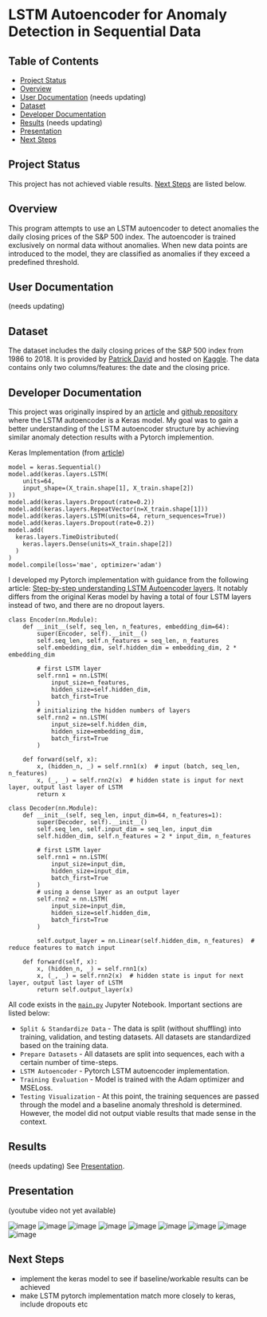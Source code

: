 # LSTM Autoencoder for Anomaly Detection in Sequential Data

## Table of Contents
- [Project Status](#project-status)
- [Overview](#overview)
- [User Documentation](#user-documentation) (needs updating)
- [Dataset](#dataset)
- [Developer Documentation](#developer-documentation)
- [Results](#results) (needs updating)
- [Presentation](#presentation)
- [Next Steps](#next-steps) 

## Project Status 
This project has not achieved viable results. [Next Steps](#next-steps) are listed below.

## Overview 
This program attempts to use an LSTM autoencoder to detect anomalies the daily closing prices of the S&P 500 index. The autoencoder is trained exclusively on normal data without anomalies. When new data points are introduced to the model, they are classified as anomalies if they exceed a predefined threshold.

## User Documentation
(needs updating) 

## Dataset 
The dataset includes the daily closing prices of the S&P 500 index from 1986 to 2018. It is provided by [Patrick David](https://twitter.com/pdquant) and hosted on [Kaggle](https://www.kaggle.com/datasets/pdquant/sp500-daily-19862018). The data contains only two columns/features: the date and the closing price.

## Developer Documentation 
This project was originally inspired by an [article](https://curiousily.com/posts/anomaly-detection-in-time-series-with-lstms-using-keras-in-python/) and [github repository](https://github.com/lestercardoz11/SP-500-index-anomaly-detection) where the LSTM autoencoder is a Keras model. My goal was to gain a better understanding of the LSTM autoencoder structure by achieving similar anomaly detection results with a Pytorch implemention.

Keras Implementation (from [article](https://curiousily.com/posts/anomaly-detection-in-time-series-with-lstms-using-keras-in-python/))

```
model = keras.Sequential()
model.add(keras.layers.LSTM(
    units=64,
    input_shape=(X_train.shape[1], X_train.shape[2])
))
model.add(keras.layers.Dropout(rate=0.2))
model.add(keras.layers.RepeatVector(n=X_train.shape[1]))
model.add(keras.layers.LSTM(units=64, return_sequences=True))
model.add(keras.layers.Dropout(rate=0.2))
model.add(
  keras.layers.TimeDistributed(
    keras.layers.Dense(units=X_train.shape[2])
  )
)
model.compile(loss='mae', optimizer='adam')
```

I developed my Pytorch implementation with guidance from the following article: [Step-by-step understanding LSTM Autoencoder layers](https://towardsdatascience.com/step-by-step-understanding-lstm-autoencoder-layers-ffab055b6352). It notably differs from the original Keras model by having a total of four LSTM layers instead of two, and there are no dropout layers. 

```
class Encoder(nn.Module):
    def __init__(self, seq_len, n_features, embedding_dim=64):
        super(Encoder, self).__init__()
        self.seq_len, self.n_features = seq_len, n_features
        self.embedding_dim, self.hidden_dim = embedding_dim, 2 * embedding_dim

        # first LSTM layer
        self.rnn1 = nn.LSTM(
            input_size=n_features,
            hidden_size=self.hidden_dim,
            batch_first=True
        )
        # initializing the hidden numbers of layers
        self.rnn2 = nn.LSTM(
            input_size=self.hidden_dim,
            hidden_size=embedding_dim,
            batch_first=True
        )

    def forward(self, x):
        x, (hidden_n, _) = self.rnn1(x)  # input (batch, seq_len, n_features)
        x, (_, _) = self.rnn2(x)  # hidden state is input for next layer, output last layer of LSTM
        return x
```

```
class Decoder(nn.Module):
    def __init__(self, seq_len, input_dim=64, n_features=1):
        super(Decoder, self).__init__()
        self.seq_len, self.input_dim = seq_len, input_dim
        self.hidden_dim, self.n_features = 2 * input_dim, n_features

        # first LSTM layer
        self.rnn1 = nn.LSTM(
            input_size=input_dim,
            hidden_size=input_dim,
            batch_first=True
        )
        # using a dense layer as an output layer
        self.rnn2 = nn.LSTM(
            input_size=input_dim,
            hidden_size=self.hidden_dim,
            batch_first=True
        )

        self.output_layer = nn.Linear(self.hidden_dim, n_features)  # reduce features to match input

    def forward(self, x):
        x, (hidden_n, _) = self.rnn1(x)
        x, (_, _) = self.rnn2(x)  # hidden state is input for next layer, output last layer of LSTM
        return self.output_layer(x)
```

All code exists in the [`main.py`](https://github.com/grlefl/LSTM-Autoencoder-SP500/blob/main/main.ipynb) Jupyter Notebook. Important sections are listed below:
- `Split & Standardize Data` - The data is split (without shuffling) into training, validation, and testing datasets. All datasets are standardized based on the training data. 
- `Prepare Datasets` - All datasets are split into sequences, each with a certain number of time-steps. 
- `LSTM Autoencoder` - Pytorch LSTM autoencoder implementation. 
- `Training Evaluation` - Model is trained with the Adam optimizer and MSELoss. 
- `Testing Visualization` - At this point, the training sequences are passed through the model and a baseline anomaly threshold is determined. However, the model did not output viable results that made sense in the context. 

## Results 
(needs updating) See [Presentation](#presentation).

## Presentation
(youtube video not yet available)

![image](https://github.com/grlefl/Phase-2/assets/124198528/79731d33-489f-4cf9-bacc-ca373c3c21fa)
![image](https://github.com/grlefl/Phase-2/assets/124198528/299d41e9-20c0-4a9e-91ac-bd32c78ad074)
![image](https://github.com/grlefl/Phase-2/assets/124198528/84096516-9e41-4306-8a1a-2764a50bee6e)
![image](https://github.com/grlefl/Phase-2/assets/124198528/f8a025cc-7dee-4a89-9d2e-cd2cab181225)
![image](https://github.com/grlefl/Phase-2/assets/124198528/c295142a-ecb6-464a-a892-8a56d34b42b8)
![image](https://github.com/grlefl/Phase-2/assets/124198528/54326fbd-8863-4ead-942b-a0df412488ad)
![image](https://github.com/grlefl/Phase-2/assets/124198528/9c79745f-5866-4c5a-8730-05d3421da451)
![image](https://github.com/grlefl/Phase-2/assets/124198528/ac3c111c-f747-4d1d-8c2d-dcd6d32ab131)
![image](https://github.com/grlefl/Phase-2/assets/124198528/1c7ae360-d4d2-4c1c-92bf-95826ab84f2d)

## Next Steps 
- implement the keras model to see if baseline/workable results can be achieved 
- make LSTM pytorch implementation match more closely to keras, include dropouts etc 
